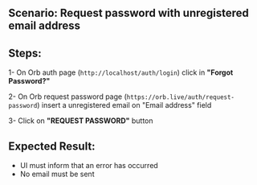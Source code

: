 ## Scenario: Request password with unregistered email address 
## Steps: 

1- On Orb auth page (`http://localhost/auth/login`) click in **"Forgot Password?"**

2- On Orb request password page (`https://orb.live/auth/request-password`) insert a unregistered email on
"Email address" field

3- Click on **"REQUEST PASSWORD"** button

## Expected Result:

- UI must inform that an error has occurred  
- No email must be sent
